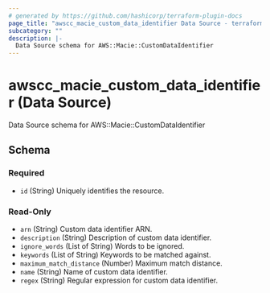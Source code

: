 ```yaml
---
# generated by https://github.com/hashicorp/terraform-plugin-docs
page_title: "awscc_macie_custom_data_identifier Data Source - terraform-provider-awscc"
subcategory: ""
description: |-
  Data Source schema for AWS::Macie::CustomDataIdentifier
---
```


# awscc_macie_custom_data_identifier (Data Source)

Data Source schema for AWS::Macie::CustomDataIdentifier



<!-- schema generated by tfplugindocs -->
## Schema

### Required

- `id` (String) Uniquely identifies the resource.

### Read-Only

- `arn` (String) Custom data identifier ARN.
- `description` (String) Description of custom data identifier.
- `ignore_words` (List of String) Words to be ignored.
- `keywords` (List of String) Keywords to be matched against.
- `maximum_match_distance` (Number) Maximum match distance.
- `name` (String) Name of custom data identifier.
- `regex` (String) Regular expression for custom data identifier.
